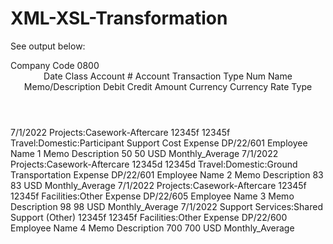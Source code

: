 # XML-XSL-Transformation
See output below:
<?xml version="1.0" encoding="UTF-8"?>
<Journal>
   <Company_Code>
      <col3>Company Code 0800</col3>
   </Company_Code>
   <Header>
      <col1>Date</col1>
      <col2>Class</col2>
      <col3>Account #</col3>
      <col4>Account</col4>
      <col5>Transaction Type</col5>
      <col6>Num</col6>
      <col7>Name</col7>
      <col8>Memo/Description</col8>
      <col9>Debit</col9>
      <col10>Credit</col10>
      <col11>Amount</col11>
      <col12>Currency</col12>
      <col13>Currency Rate Type</col13>
   </Header>
   <Account>
      <col1>7/1/2022</col1>
      <col2>Projects:Casework-Aftercare</col2>
      <col3>12345f</col3>
      <col4>12345f Travel:Domestic:Participant Support Cost</col4>
      <col5>Expense</col5>
      <col6>DP/22/601</col6>
      <col7>Employee Name 1</col7>
      <col8>Memo Description</col8>
      <col9>50</col9>
      <col10/>
      <col11>50</col11>
      <col12>USD</col12>
      <col13>Monthly_Average</col13>
   </Account>
   <Account>
      <col1>7/1/2022</col1>
      <col2>Projects:Casework-Aftercare</col2>
      <col3>12345d</col3>
      <col4>12345d Travel:Domestic:Ground Transportation</col4>
      <col5>Expense</col5>
      <col6>DP/22/601</col6>
      <col7>Employee Name 2</col7>
      <col8>Memo Description</col8>
      <col9>83</col9>
      <col10/>
      <col11>83</col11>
      <col12>USD</col12>
      <col13>Monthly_Average</col13>
   </Account>
   <Account>
      <col1>7/1/2022</col1>
      <col2>Projects:Casework-Aftercare</col2>
      <col3>12345f</col3>
      <col4>12345f Facilities:Other</col4>
      <col5>Expense</col5>
      <col6>DP/22/605</col6>
      <col7>Employee Name 3</col7>
      <col8>Memo Description</col8>
      <col9>98</col9>
      <col10/>
      <col11>98</col11>
      <col12>USD</col12>
      <col13>Monthly_Average</col13>
   </Account>
   <Account>
      <col1>7/1/2022</col1>
      <col2>Support Services:Shared Support (Other)</col2>
      <col3>12345f</col3>
      <col4>12345f Facilities:Other</col4>
      <col5>Expense</col5>
      <col6>DP/22/600</col6>
      <col7>Employee Name 4</col7>
      <col8>Memo Description</col8>
      <col9>700</col9>
      <col10/>
      <col11>700</col11>
      <col12>USD</col12>
      <col13>Monthly_Average</col13>
   </Account>
</Journal>
